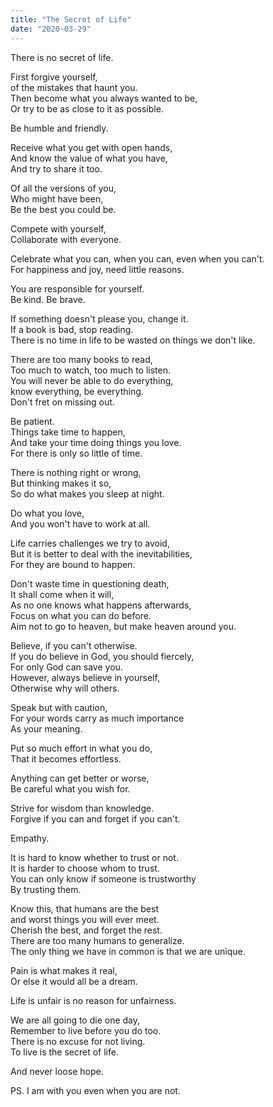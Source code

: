 ```yaml
---
title: "The Secret of Life"
date: "2020-03-29"
---
```


There is no secret of life.

First forgive yourself,  
of the mistakes that haunt you.  
Then become what you always wanted to be,  
Or try to be as close to it as possible.  

Be humble and friendly.

Receive what you get with open hands,  
And know the value of what you have,  
And try to share it too.  

Of all the versions of you,  
Who might have been,  
Be the best you could be.

Compete with yourself,  
Collaborate with everyone.

Celebrate what you can, when you can, even when you can't.  
For happiness and joy, need little reasons.

You are responsible for yourself.  
Be kind. Be brave.

If something doesn't please you, change it.  
If a book is bad, stop reading.  
There is no time in life to be wasted on things we don't like.  

There are too many books to read,  
Too much to watch, too much to listen.  
You will never be able to do everything,  
know everything, be everything.  
Don't fret on missing out.

Be patient.  
Things take time to happen,  
And take your time doing things you love.  
For there is only so little of time.

There is nothing right or wrong,  
But thinking makes it so,  
So do what makes you sleep at night.

Do what you love,  
And you won't have to work at all.

Life carries challenges we try to avoid,  
But it is better to deal with the inevitabilities,  
For they are bound to happen.

Don't waste time in questioning death,  
It shall come when it will,  
As no one knows what happens afterwards,  
Focus on what you can do before.  
Aim not to go to heaven, but make heaven around you.

Believe, if you can't otherwise.  
If you do believe in God, you should fiercely,  
For only God can save you.  
However, always believe in yourself,  
Otherwise why will others.

Speak but with caution,  
For your words carry as much importance  
As your meaning.

Put so much effort in what you do,  
That it becomes effortless.

Anything can get better or worse,  
Be careful what you wish for.

Strive for wisdom than knowledge.  
Forgive if you can and forget if you can't.

Empathy.  

It is hard to know whether to trust or not.  
It is harder to choose whom to trust.  
You can only know if someone is trustworthy  
By trusting them.

Know this, that humans are the best  
and worst things you will ever meet.  
Cherish the best, and forget the rest.  
There are too many humans to generalize.  
The only thing we have in common is that we are unique.

Pain is what makes it real,  
Or else it would all be a dream.  

Life is unfair is no reason for unfairness.  

We are all going to die one day,  
Remember to live before you do too.  
There is no excuse for not living.  
To live is the secret of life.

And never loose hope.  

PS. I am with you even when you are not.